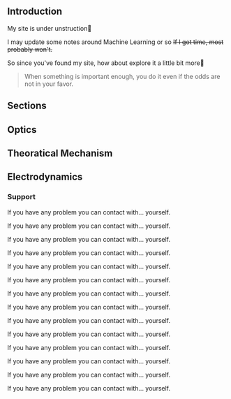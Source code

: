 <h2 >Introduction</h2>
<p>My site is under unstruction🚀</p>
<p>I may update some notes around Machine Learning or so <del>If I got time, most probably won&#39;t.</del></p>
<p>So since you&#39;ve found my site, how about explore it a little bit more🤩</p>
<blockquote><p>When something is important enough, you do it even if the odds are not in your favor.</p>
</blockquote>
<h2 >Sections</h2>
<p>
</p><h2><a id="Optics">Optics</a></h2>
<p></p>
<p>
</p><h2><a id="TM">Theoratical Mechanism</a></h2>
<p></p>
<p>
</p><h2><a id="ED">Electrodynamics</a></h2>
<p></p>
<h3 >Support</h3>
<p>If you have any problem you can contact with... yourself.</p>
<p>If you have any problem you can contact with... yourself.</p>
<p>If you have any problem you can contact with... yourself.</p>
<p>If you have any problem you can contact with... yourself.</p>
<p>If you have any problem you can contact with... yourself.</p>
<p>If you have any problem you can contact with... yourself.</p>
<p>If you have any problem you can contact with... yourself.</p>
<p>If you have any problem you can contact with... yourself.</p>
<p>If you have any problem you can contact with... yourself.</p>
<p>If you have any problem you can contact with... yourself.</p>
<p>If you have any problem you can contact with... yourself.</p>
<p>If you have any problem you can contact with... yourself.</p>
<p>If you have any problem you can contact with... yourself.</p>
<p>If you have any problem you can contact with... yourself.</p>
<p>&nbsp;</p>
